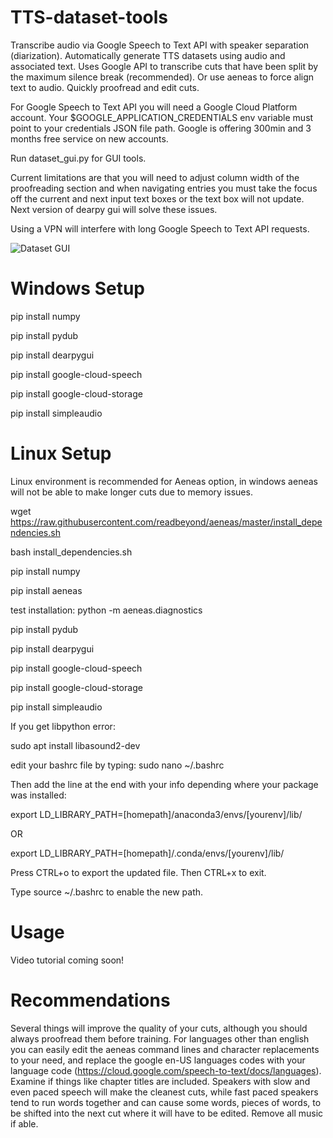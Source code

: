 # TTS-dataset-tools
Transcribe audio via Google Speech to Text API with speaker separation (diarization). Automatically generate TTS datasets using audio and associated text. Uses Google API to transcribe cuts that have been split by the maximum silence break (recommended). Or use aeneas to force align text to audio. Quickly proofread and edit cuts.

For Google Speech to Text API you will need a Google Cloud Platform account. Your $GOOGLE_APPLICATION_CREDENTIALS env variable must point to your credentials JSON file path. Google is offering 300min and 3 months free service on new accounts.

Run dataset_gui.py for GUI tools. 

Current limitations are that you will need to adjust column width of the proofreading section and when navigating entries you must take the focus off the current and next input text boxes or the text box will not update. Next version of dearpy gui will solve these issues.

Using a VPN will interfere with long Google Speech to Text API requests.

![Dataset GUI](https://github.com/youmebangbang/Automated-TTS-dataset-builder/blob/master/dataset_gui.png)

# Windows Setup
pip install numpy

pip install pydub

pip install dearpygui

pip install google-cloud-speech

pip install google-cloud-storage

pip install simpleaudio

# Linux Setup
Linux environment is recommended for Aeneas option, in windows aeneas will not be able to make longer cuts due to memory issues. 

wget https://raw.githubusercontent.com/readbeyond/aeneas/master/install_dependencies.sh

bash install_dependencies.sh

pip install numpy

pip install aeneas

test installation:  python -m aeneas.diagnostics

pip install pydub

pip install dearpygui

pip install google-cloud-speech

pip install google-cloud-storage

pip install simpleaudio

If you get libpython error: 

sudo apt install libasound2-dev

edit your bashrc file by typing: sudo nano ~/.bashrc

Then add the line at the end with your info depending where your package was installed: 

export LD_LIBRARY_PATH=[homepath]/anaconda3/envs/[yourenv]/lib/

OR

export LD_LIBRARY_PATH=[homepath]/.conda/envs/[yourenv]/lib/

Press CTRL+o to export the updated file. Then CTRL+x to exit.

Type source ~/.bashrc to enable the new path.

# Usage

Video tutorial coming soon!

# Recommendations

Several things will improve the quality of your cuts, although you should always proofread them before training. For languages other than english you can easily edit the aeneas command lines and character replacements to your need, and replace the google en-US languages codes with your language code (https://cloud.google.com/speech-to-text/docs/languages). Examine if things like chapter titles are included. Speakers with slow and even paced speech will make the cleanest cuts, while fast paced speakers tend to run words together and can cause some words, pieces of words, to be shifted into the next cut where it will have to be edited. Remove all music if able.
